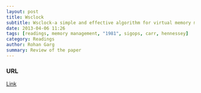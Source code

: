 ```yaml
---
layout: post
title: Wsclock
subtitle: Wsclock-a simple and effective algorithm for virtual memory management
date: 2013-04-06 11:26
tags: [readings, memory management, "1981", sigops, carr, hennessey]
category: Readings
author: Rohan Garg
summary: Review of the paper
---
```


### URL
[Link](http://dx.doi.org/10.1145/800216.806596)
